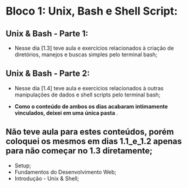 # Bloco 1: Unix, Bash e Shell Script:

## Unix & Bash - Parte 1:

- Nesse dia [1.3] teve aula e exercícios relacionados à criação de diretórios, manejos e buscas simples pelo terminal bash;

## Unix & Bash - Parte 2:

- Nesse dia [1.4] teve aula e exercícios relacionados à outras manipulações de dados e shell scripts pelo terminal bash;

- <b> Como o conteúdo de ambos os dias acabaram intimamente vinculados, deixei em uma única pasta </b>.

## Não teve aula para estes conteúdos, porém coloquei os mesmos em dias 1.1_e_1.2 apenas para não começar no 1.3 diretamente;

- Setup;
- Fundamentos do Desenvolvimento Web;
- Introdução - Unix & Shell;
